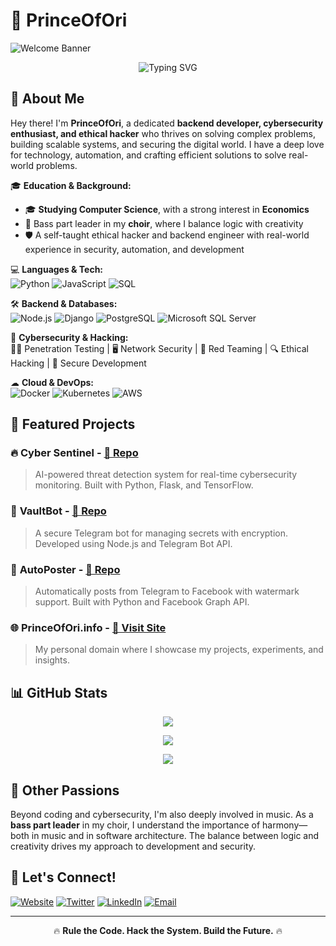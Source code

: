 # 👑 PrinceOfOri

![Welcome Banner](https://user-images.githubusercontent.com/your-image/banner.png)

<p align="center">
  <img src="https://readme-typing-svg.herokuapp.com?font=Fira+Code&size=22&pause=1000&color=F7B93E&width=435&lines=Welcome+to+my+world+of+code+and+security!" alt="Typing SVG" />
</p>

## 📌 About Me
Hey there! I'm **PrinceOfOri**, a dedicated **backend developer, cybersecurity enthusiast, and ethical hacker** who thrives on solving complex problems, building scalable systems, and securing the digital world. I have a deep love for technology, automation, and crafting efficient solutions to solve real-world problems.

🎓 **Education & Background:**
   - 🎓 **Studying Computer Science**, with a strong interest in **Economics**
   - 🎵 Bass part leader in my **choir**, where I balance logic with creativity
   - 🛡️ A self-taught ethical hacker and backend engineer with real-world experience in security, automation, and development

💻 **Languages & Tech:**  
   ![Python](https://img.shields.io/badge/Python-3776AB?style=flat&logo=python&logoColor=white) ![JavaScript](https://img.shields.io/badge/JavaScript-F7DF1E?style=flat&logo=javascript&logoColor=black) ![SQL](https://img.shields.io/badge/SQL-CC2927?style=flat&logo=postgresql&logoColor=white)

🛠 **Backend & Databases:**  
   ![Node.js](https://img.shields.io/badge/Node.js-339933?style=flat&logo=node.js&logoColor=white) ![Django](https://img.shields.io/badge/Django-092E20?style=flat&logo=django&logoColor=white) ![PostgreSQL](https://img.shields.io/badge/PostgreSQL-316192?style=flat&logo=postgresql&logoColor=white) ![Microsoft SQL Server](https://img.shields.io/badge/Microsoft%20SQL%20Server-CC2927?style=flat&logo=microsoft-sql-server&logoColor=white)

🔐 **Cybersecurity & Hacking:**  
   🕵️‍♂️ Penetration Testing | 🖥️ Network Security | 🚨 Red Teaming | 🔍 Ethical Hacking | 🔐 Secure Development

☁ **Cloud & DevOps:**  
   ![Docker](https://img.shields.io/badge/Docker-2496ED?style=flat&logo=docker&logoColor=white) ![Kubernetes](https://img.shields.io/badge/Kubernetes-326CE5?style=flat&logo=kubernetes&logoColor=white) ![AWS](https://img.shields.io/badge/AWS-232F3E?style=flat&logo=amazon-aws&logoColor=white)

## 🚀 Featured Projects
### 🔥 **Cyber Sentinel** - [📂 Repo](https://github.com/your-username/cyber-sentinel)
> AI-powered threat detection system for real-time cybersecurity monitoring. Built with Python, Flask, and TensorFlow.

### 🤖 **VaultBot** - [📂 Repo](https://github.com/your-username/vaultbot)
> A secure Telegram bot for managing secrets with encryption. Developed using Node.js and Telegram Bot API.

### 📢 **AutoPoster** - [📂 Repo](https://github.com/your-username/auto-poster)
> Automatically posts from Telegram to Facebook with watermark support. Built with Python and Facebook Graph API.

### 🌐 **PrinceOfOri.info** - [🔗 Visit Site](https://princeofori.info)
> My personal domain where I showcase my projects, experiments, and insights.

## 📊 GitHub Stats
<p align="center">
  <img src="https://github-readme-streak-stats.herokuapp.com/?user=your-username&theme=radical"/>
</p>

<p align="center">
  <img src="https://github-readme-stats.vercel.app/api?username=your-username&show_icons=true&theme=radical"/>
</p>

<p align="center">
  <img src="https://github-readme-stats.vercel.app/api/top-langs/?username=your-username&layout=compact&theme=radical"/>
</p>

## 🎵 Other Passions
Beyond coding and cybersecurity, I'm also deeply involved in music. As a **bass part leader** in my choir, I understand the importance of harmony—both in music and in software architecture. The balance between logic and creativity drives my approach to development and security.

## 🤝 Let's Connect!
[![Website](https://img.shields.io/badge/Website-princeofori.info-blue?style=flat&logo=google-chrome)](https://princeofori.info)
[![Twitter](https://img.shields.io/badge/Twitter-%231DA1F2.svg?style=flat&logo=twitter&logoColor=white)](https://twitter.com/PrinceOfOri)
[![LinkedIn](https://img.shields.io/badge/LinkedIn-%230A66C2.svg?style=flat&logo=linkedin&logoColor=white)](https://linkedin.com/in/princeofori)
[![Email](https://img.shields.io/badge/Email-contact%40princeofori.info-red?style=flat&logo=gmail&logoColor=white)](mailto:contact@princeofori.info)

---
<p align="center">🔥 <strong>Rule the Code. Hack the System. Build the Future.</strong> 🔥</p>


